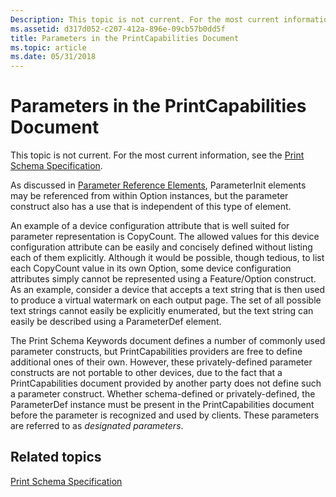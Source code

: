 ```yaml
---
Description: This topic is not current. For the most current information, see the Print Schema Specification.
ms.assetid: d317d052-c207-412a-896e-09cb57b0dd5f
title: Parameters in the PrintCapabilities Document
ms.topic: article
ms.date: 05/31/2018
---
```


# Parameters in the PrintCapabilities Document

This topic is not current. For the most current information, see the [Print Schema Specification](https://go.microsoft.com/?linkid=7141496).

As discussed in [Parameter Reference Elements](parameter-reference-elements.md), ParameterInit elements may be referenced from within Option instances, but the parameter construct also has a use that is independent of this type of element.

An example of a device configuration attribute that is well suited for parameter representation is CopyCount. The allowed values for this device configuration attribute can be easily and concisely defined without listing each of them explicitly. Although it would be possible, though tedious, to list each CopyCount value in its own Option, some device configuration attributes simply cannot be represented using a Feature/Option construct. As an example, consider a device that accepts a text string that is then used to produce a virtual watermark on each output page. The set of all possible text strings cannot easily be explicitly enumerated, but the text string can easily be described using a ParameterDef element.

The Print Schema Keywords document defines a number of commonly used parameter constructs, but PrintCapabilities providers are free to define additional ones of their own. However, these privately-defined parameter constructs are not portable to other devices, due to the fact that a PrintCapabilities document provided by another party does not define such a parameter construct. Whether schema-defined or privately-defined, the ParameterDef instance must be present in the PrintCapabilities document before the parameter is recognized and used by clients. These parameters are referred to as *designated parameters*.

## Related topics

<dl> <dt>

[Print Schema Specification](https://go.microsoft.com/?linkid=7141496)
</dt> </dl>

 

 



